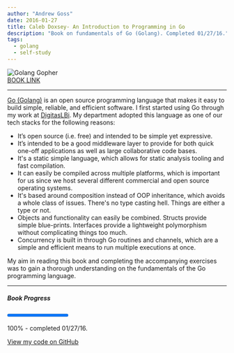 ```yaml
---
author: "Andrew Goss"
date: 2016-01-27
title: Caleb Doxsey- An Introduction to Programming in Go
description: "Book on fundamentals of Go (Golang). Completed 01/27/16."
tags:
  - golang
  - self-study
---
```

![Golang Gopher](/img/post/golang_gopher.png "Golang Gopher")<br>
<a href="https://www.golang-book.com/books/intro" target="_blank">BOOK LINK</a>
<hr>
<a href="https://golang.org" target="_blank">Go (Golang)</a> is an open source programming language that makes it easy to build simple, reliable, and efficient software. I first started using Go through my work at <a href="http://www.digitaslbi.com/us" target="_blank">DigitasLBi</a>. My department adopted this language as one of our tech stacks for the following reasons:

* It’s open source (i.e. free) and intended to be simple yet expressive.
* It’s intended to be a good middleware layer to provide for both quick one-off applications as well as large collaborative code bases.
* It's a static simple language, which allows for static analysis tooling and fast compilation.
* It can easily be compiled across multiple platforms, which is important for us since we host several different commercial and open source operating systems.
* It's based around composition instead of OOP inheritance, which avoids a whole class of issues. There's no type casting hell. Things are either a type or not.
* Objects and functionality can easily be combined. Structs provide simple blue-prints. Interfaces provide a lightweight polymorphism without complicating things too much.
* Concurrency is built in through Go routines and channels, which are a simple and efficient means to run multiple executions at once.

My aim in reading this book and completing the accompanying exercises was to gain a thorough understanding on the fundamentals of the Go programming language.
<hr>

##### Book Progress
<progress max="1.0" value="1.0"></progress>

100% - completed 01/27/16.

<a href="https://github.com/andrewrgoss/golang-book" class="btn" target="_blank">View my code on GitHub</a>